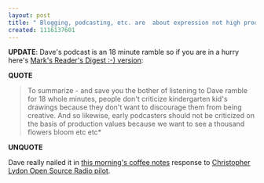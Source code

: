 ```yaml
---
layout: post
title: " Blogging, podcasting, etc. are  about expression not high production values"
created: 1116137601
---
```

<b>UPDATE</b>: Dave's podcast is an 18 minute ramble so if you are in a hurry here's <a href="http://biketrouble.typepad.com/bike_trouble/2005/05/kindergarten_po.html">Mark's Reader's Digest :-) version</a>: 
<p><strong>QUOTE</strong></p><blockquote>To summarize - and save you the bother of listening to Dave ramble for 18 whole minutes, people don't criticize kindergarten kid's drawings because they don't want to discourage them from being creative. And so likewise, early podcasters should not be criticized on the basis of production values because we want to see a thousand flowers bloom etc etc*
</blockquote><p><strong>UNQUOTE</strong></p><p>Dave really nailed it in <a href="http://mp3.morningcoffeenotes.com/cnMay13.mp3">this morning's coffee notes</a> response to <a href="http://radioopensource.org/wp-content/open_source_pilot_1.mp3">Christopher Lydon Open Source Radio pilot</a>.
</p>

